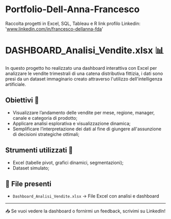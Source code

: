 # Portfolio-Dell-Anna-Francesco
Raccolta progetti in Excel, SQL, Tableau e R
link profilo Linkedin: 'www.linkedin.com/in/francesco-dellanna-fda'

# DASHBOARD_Analisi_Vendite.xlsx 📊
In questo progetto ho realizzato una dashboard interattiva con Excel per analizzare le vendite trimestrali di una catena distributiva fittizia, i dati sono presi da un dataset immaginario creato attraverso l'utilizzo dell'intelligenza artificiale.
## Obiettivi 🎯
- Visualizzare l’andamento delle vendite per mese, regione, manager, canale e categoria di prodotto;
- Applicare analisi esplorativa e visualizzazione dinamica;
- Semplificare l’interpretazione dei dati al fine di giungere all'assunzione di decisioni strategiche ottimali;
## Strumenti utilizzati 🔧
- Excel (tabelle pivot, grafici dinamici, segmentazioni);
- Dataset simulato;
## 📁 File presenti
- `Dashboard_Analisi_Vendite.xlsx` → File Excel con analisi e dashboard
---
📥 Se vuoi vedere la dashboard o fornirmi un feedback, scrivimi su LinkedIn!
